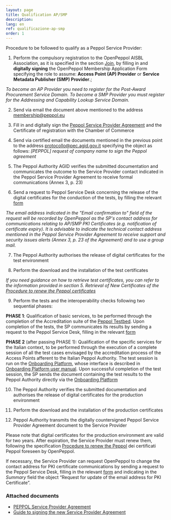 ```yaml
---
layout: page
title: Qualification AP/SMP
description:
lang: en
ref: qualificazione-ap-smp
order: 1
---
```


Procedure to be followed to qualify as a Peppol Service Provider:

1. Perform the compulsory registration to the OpenPeppol AISBL Association, as it is specified in the section [Join](https://peppol.org/join/), by filling in and **digitally signing** the OpenPeppol Membership Application Form specifying the role to assume: **Access Point (AP) Provider** or **Service Metadata Publisher (SMP) Provider**.;

_To become an AP Provider you need to register for the Post-Award Procurement Service Domain._
_To become a SMP Provider you must register for the Addressing and Capability Lookup Service Domain._

2. Send via email the document above mentioned to the address [membership@peppol.eu](mailto:membership@peppol.eu)

3. Fill in and digitally sign the [Peppol Service Provider Agreement](https://peppol.agid.gov.it/attachments/PeppolServiceProviderAgreement_v4.0.1.pdf) and the Certificate of registration with the Chamber of Commerce

4. Send via certified email the documents mentioned in the previous point to the address [protocollo@pec.agid.gov.it](mailto:protocollo@pec.agid.gov.it) specifying the object as follows: _[PEPPOL] request of *company name* to sign the Peppol agreement_

5. The Peppol Authority AGID verifies the submitted documentation and communicates the outcome to the Service Provider contact indicated in the Peppol Service Provider Agreement to receive formal communications (Annex 3, p. 23)

6. Send a request to Peppol Service Desk concerning the release of the digital certificates for the conduction of the tests, by filling the relevant [form](https://openpeppol.atlassian.net/servicedesk/customer/portal/1/group/1/create/13)

_The email address indicated in the "Email confirmation to" field of the request will be recorded by OpenPeppol as the SP's contact address for communications relating to AP/SMP PKI Certificates (e.g. notification of certificate expiry). It is advisable to indicate the technical contact address mentioned in the Peppol Service Provider Agreement to receive support and security issues alerts (Annex 3, p. 23 of the Agreement) and to use a group mail._

7. The Peppol Authority authorises the release of digital certificates for the test environment

8. Perform the download and the installation of the test certificates

_If you need guidance on how to retrieve test certificates, you can refer to the information provided in section 5. Retrieval of New Certificates of the [Procedure to renew the Peppol certificates](https://peppol-docs.agid.gov.it/manuali_utente/rinnovo_certificati_peppol)_

9. Perform the tests and the interoperability checks following two sequential phases:

**PHASE 1**: Qualification of basic services, to be performed through the completion of the Accreditation suite of the [Peppol Testbed](https://www.testbed.peppol.org/). Upon completion of the tests, the SP communicates its results by sending a request to the Peppol Service Desk, filling in the relevant [form](https://openpeppol.atlassian.net/servicedesk/customer/portal/1/group/1/create/16)

**PHASE 2** (after passing PHASE 1): Qualification of the specific services for the Italian context, to be performed through the execution of a complete session of all the test cases envisaged by the accreditation process of the Access Points afferent to the Italian Peppol Authority. The test session is run on the [Onboarding Platform](https://peppol.agid.gov.it/en/qualification-ap-smp/onboarding-platform/), whose interface is described in [Onboarding Platform user manual](https://peppol-docs.agid.gov.it/manuali_utente/onboarding). 
Upon successful completion of the test session, the SP sends the document containing the test results to the Peppol Authority directly via the [Onboarding Platform](https://peppol.agid.gov.it/en/qualification-ap-smp/onboarding-platform/)

10. The Peppol Authority verifies the submitted documentation and authorises the release of digital certificates for the production environment

11. Perform the download and the installation of the production certificates

12.	Peppol Authority transmits the digitally countersigned Peppol Service Provider Agreement document to the Service Provider

Please note that digital certificates for the production environment are valid for two years. After expiration, the Service Provider must renew them, following the specification [Procedure to renew the Peppol](https://peppol-docs.agid.gov.it/manuali_utente/rinnovo_certificati_peppol) dei certificati Peppol foreseen by OpenPeppol.

If necessary, the Service Provider can request OpenPeppol to change the contact address for PKI certificate communications by sending a request to the Peppol Service Desk, filling in the relevant [form](https://openpeppol.atlassian.net/servicedesk/customer/portal/1/group/1/create/12) and indicating in the _Summary_ field the object “Request for update of the email address for PKI Certificate”.

### Attached documents

- [PEPPOL Service Provider Agreement](/attachments/PeppolServiceProviderAgreement_v4.0.1.pdf)
- [Guide to signing the new Service Provider Agreement](/attachments/Guide_signing_agreement_V_1_0.pdf)
